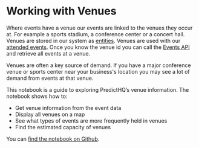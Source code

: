 # Working with Venues

Where events have a venue our events are linked to the venues they occur at. For example a sports stadium, a conference center or a concert hall. Venues are stored in our system as [entities](../../predicthq-data/entities.md). Venues are used with our [attended events](../../predicthq-data/event-categories/attendance-based-events.md). Once you know the venue id you can call the [Events API](../../../api/events/search-events.md) and retrieve all events at a venue.

Venues are often a key source of demand. If you have a major conference venue or sports center near your business's location you may see a lot of demand from events at that venue.

This notebook is a guide to exploring PredictHQ’s venue information. The notebook shows how to:

* Get venue information from the event data
* Display all venues on a map
* See what types of events are more frequently held in venues
* Find the estimated capacity of venues

You can [find the notebook on Github](https://github.com/predicthq/phq-data-science-docs/blob/master/venues/venues-example.ipynb).
